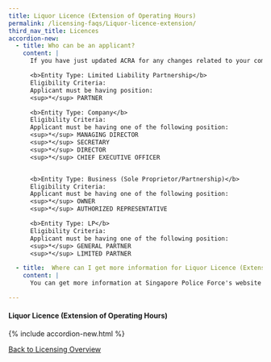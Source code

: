 ```yaml
---
title: Liquor Licence (Extension of Operating Hours)
permalink: /licensing-faqs/Liquor-licence-extension/
third_nav_title: Licences
accordion-new:   
  - title: Who can be an applicant?
    content: |
      If you have just updated ACRA for any changes related to your company's name or staff listing, please allow for at least a day before you submit any application on GoBusiness Licensing with relation to these changes. This waiting time is required to get the updates synced for GoBusiness system verification.

      <b>Entity Type: Limited Liability Partnership</b>
      Eligibility Criteria:
      Applicant must be having position:
      <sup>*</sup> PARTNER

      <b>Entity Type: Company</b>
      Eligibility Criteria:
      Applicant must be having one of the following position:
      <sup>*</sup> MANAGING DIRECTOR
      <sup>*</sup> SECRETARY
      <sup>*</sup> DIRECTOR
      <sup>*</sup> CHIEF EXECUTIVE OFFICER


      <b>Entity Type: Business (Sole Proprietor/Partnership)</b>
      Eligibility Criteria:
      Applicant must be having one of the following position:
      <sup>*</sup> OWNER
      <sup>*</sup> AUTHORIZED REPRESENTATIVE

      <b>Entity Type: LP</b>
      Eligibility Criteria:
      Applicant must be having one of the following position:
      <sup>*</sup> GENERAL PARTNER
      <sup>*</sup> LIMITED PARTNER

  - title:  Where can I get more information for Liquor Licence (Extension of Operating Hours)?
    content: |
      You can get more information at Singapore Police Force's website [here](https://www.police.gov.sg/e-services/apply/licenses-and-permits/copy%20of%20liquor-licence){:target="_blank"}.  

---
```


#### Liquor Licence (Extension of Operating Hours)
{% include accordion-new.html %}

[Back to Licensing Overview](/run-and-grow/licensing-overview/)
